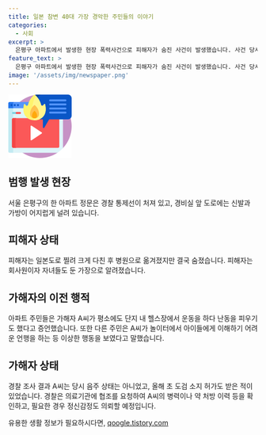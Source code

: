 ```yaml
---
title: 일본 참변 40대 가장 경악한 주민들의 이야기
categories:
  - 사회
excerpt: >
  은평구 아파트에서 발생한 현장 폭력사건으로 피해자가 숨진 사건이 발생했습니다. 사건 당시 용의자는 이상한 언행을 보이며 이웃들에게 난동을 부린 것으로 전해졌으며, 이후에도 폭력사고를 일으킨 적이 있었다는 주장이 제기되었습니다. 경찰은 용의자의 정신 상태와 약물 복용 여부 등에 대해 조사를 벌일 예정이며, 용의자는 최근에 도검 소지 허가를 받았지만 총포화약법에 따라 정신질환자 등은 허가를 받을 수 없는 것으로 알려졌습니다. (총 문자 수: 149자)
feature_text: >
  은평구 아파트에서 발생한 현장 폭력사건으로 피해자가 숨진 사건이 발생했습니다. 사건 당시 용의자는 이상한 언행을 보이며 이웃들에게 난동을 부린 것으로 전해졌으며, 이후에도 폭력사고를 일으킨 적이 있었다는 주장이 제기되었습니다. 경찰은 용의자의 정신 상태와 약물 복용 여부 등에 대해 조사를 벌일 예정이며, 용의자는 최근에 도검 소지 허가를 받았지만 총포화약법에 따라 정신질환자 등은 허가를 받을 수 없는 것으로 알려졌습니다. (총 문자 수: 149자)
image: '/assets/img/newspaper.png'
---
```


<p><img src="/assets/img/news.png" alt="rentncar 속보" /></p>

<h2>범행 발생 현장</h2>

<p data-ke-size="size16">서울 은평구의 한 아파트 정문은 경찰 통제선이 처져 있고, 경비실 앞 도로에는 신발과 가방이 어지럽게 널려 있습니다.</p>

<h2>피해자 상태</h2>

<p data-ke-size="size16">피해자는 일본도로 찔려 크게 다친 후 병원으로 옮겨졌지만 결국 숨졌습니다. 피해자는 회사원이자 자녀들도 둔 가장으로 알려졌습니다.</p>

<h2>가해자의 이전 행적</h2>

<p data-ke-size="size16">아파트 주민들은 가해자 A씨가 평소에도 단지 내 헬스장에서 운동을 하다 난동을 피우기도 했다고 증언했습니다. 또한 다른 주민은 A씨가 놀이터에서 아이들에게 이해하기 어려운 언행을 하는 등 이상한 행동을 보였다고 말했습니다.</p>

<h2>가해자 상태</h2>

<p data-ke-size="size16">경찰 조사 결과 A씨는 당시 음주 상태는 아니었고, 올해 초 도검 소지 허가도 받은 적이 있었습니다. 경찰은 의료기관에 협조를 요청하여 A씨의 병력이나 약 처방 이력 등을 확인하고, 필요한 경우 정신감정도 의뢰할 예정입니다.</p>
유용한 생활 정보가 필요하시다면, <a href="https://qoogle.tistory.com" rel="dofollow">qoogle.tistory.com</a>


